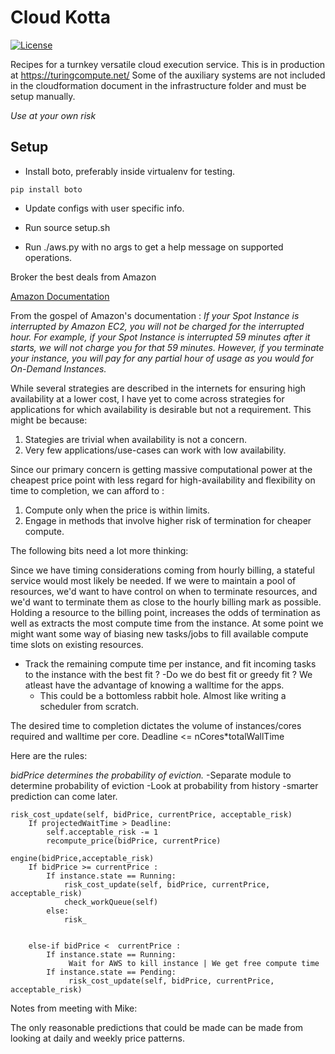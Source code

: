 # Cloud Kotta

[![License](https://img.shields.io/badge/License-Apache%202.0-blue.svg)](https://opensource.org/licenses/Apache-2.0)

Recipes for a turnkey versatile cloud execution service. This is in production at https://turingcompute.net/
Some of the auxiliary systems are not included in the cloudformation document in the infrastructure folder
and must be setup manually.

*Use at your own risk*


## Setup

* Install boto, preferably inside virtualenv for testing.
```
pip install boto
```

* Update configs with user specific info.

* Run source setup.sh

* Run ./aws.py with no args to get a help message on supported operations.


Broker the best deals from Amazon

[Amazon Documentation](https://aws.amazon.com/blogs/aws/new-ec2-spot-instance-termination-notices/)

From the gospel of Amazon's documentation :
*_If your Spot Instance is interrupted by Amazon EC2, you will not be charged for the interrupted hour. For example, if your Spot Instance is interrupted 59 minutes after it starts, we will not charge you for that 59 minutes. However, if you terminate your instance, you will pay for any partial hour of usage as you would for On-Demand Instances._*

While several strategies are described in the internets for ensuring high availability at a lower cost, I have
yet to come across strategies for applications for which availability is desirable but not a requirement. This
might be because:

1. Stategies are trivial when availability is not a concern.
2. Very few applications/use-cases can work with low availability.

Since our primary concern is getting massive computational power at the cheapest price point with
less regard for high-availability and flexibility on time to completion, we can afford to :

1. Compute only when the price is within limits.
2. Engage in methods that involve higher risk of termination for cheaper compute.


The following bits need a lot more thinking:

Since we have timing considerations coming from hourly billing, a stateful service would most likely
be needed. If we were to maintain a pool of resources, we'd want to have control on when to terminate
resources, and we'd want to terminate them as close to the hourly billing mark as possible. Holding
a resource to the billing point, increases the odds of termination as well as extracts the most
compute time from the instance. At some point we might want some way of biasing new tasks/jobs to
fill available compute time slots on existing resources.

- Track the remaining compute time per instance, and fit incoming tasks to the instance with the
  best fit ? -Do we do best fit or greedy fit ? We atleast have the advantage of knowing a walltime
  for the apps.
    - This could be a bottomless rabbit hole. Almost like writing a scheduler from scratch.


The desired time to completion dictates the volume of instances/cores required and walltime per core.
  Deadline <= nCores*totalWallTime


Here are the rules:

*bidPrice determines the probability of eviction.*
 -Separate module to determine probability of eviction
    -Look at probability from history
    -smarter prediction can come later.

```
risk_cost_update(self, bidPrice, currentPrice, acceptable_risk)
    If projectedWaitTime > Deadline:
        self.acceptable_risk -= 1
        recompute_price(bidPrice, currentPrice)

engine(bidPrice,acceptable_risk)
    If bidPrice >= currentPrice :
        If instance.state == Running:
            risk_cost_update(self, bidPrice, currentPrice, acceptable_risk)
            check_workQueue(self)
        else:
            risk_


    else-if bidPrice <  currentPrice :
        If instance.state == Running:
             Wait for AWS to kill instance | We get free compute time
        If instance.state == Pending:
             risk_cost_update(self, bidPrice, currentPrice, acceptable_risk)

```

Notes from meeting with Mike:

The only reasonable predictions that could be made can be made from
looking at daily and weekly price patterns. 

